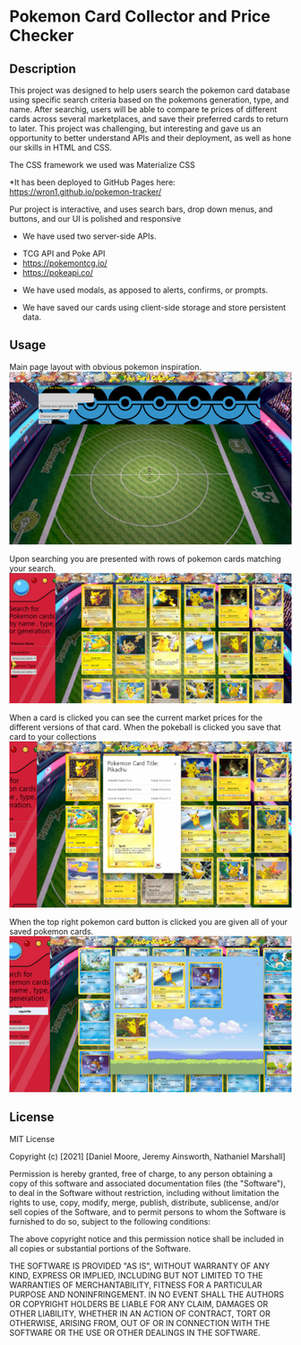 # Pokemon Card Collector and Price Checker

## Description

This project was designed to help users search the pokemon card database using specific search criteria based on the pokemons generation, type, and name.
After searchig, users will be able to compare te prices of different cards across several marketplaces, and save their preferred cards to return to later. This project was challenging, but interesting and gave us an opportunity to better understand APIs and their deployment, as well as hone our skills in HTML and CSS.

The CSS framework we used was Materialize CSS

\*It has been deployed to GitHub Pages here: https://wron1.github.io/pokemon-tracker/

Pur project is interactive, and uses search bars, drop down menus, and buttons,
and our UI is polished and responsive

- We have used two server-side APIs.

* TCG API and Poke API
* https://pokemontcg.io/
* https://pokeapi.co/

- We have used modals, as apposed to alerts, confirms, or prompts.

- We have saved our cards using client-side storage and store persistent data.

## Usage

Main page layout with obvious pokemon inspiration.
![Screenshot 1](images/screenshot1.PNG?raw=true)

Upon searching you are presented with rows of pokemon cards matching your search.
![Screenshot 2](images/screenshot2.PNG?raw=true)

When a card is clicked you can see the current market prices for the different versions of that card.
When the pokeball is clicked you save that card to your collections
![Screenshot 3](images/screenshot3.PNG?raw=true)

When the top right pokemon card button is clicked you are given all of your saved pokemon cards.
![Screenshot 4](images/screenshot4.PNG?raw=true)

## License

MIT License

Copyright (c) [2021] [Daniel Moore, Jeremy Ainsworth, Nathaniel Marshall]

Permission is hereby granted, free of charge, to any person obtaining a copy
of this software and associated documentation files (the "Software"), to deal
in the Software without restriction, including without limitation the rights
to use, copy, modify, merge, publish, distribute, sublicense, and/or sell
copies of the Software, and to permit persons to whom the Software is
furnished to do so, subject to the following conditions:

The above copyright notice and this permission notice shall be included in all
copies or substantial portions of the Software.

THE SOFTWARE IS PROVIDED "AS IS", WITHOUT WARRANTY OF ANY KIND, EXPRESS OR
IMPLIED, INCLUDING BUT NOT LIMITED TO THE WARRANTIES OF MERCHANTABILITY,
FITNESS FOR A PARTICULAR PURPOSE AND NONINFRINGEMENT. IN NO EVENT SHALL THE
AUTHORS OR COPYRIGHT HOLDERS BE LIABLE FOR ANY CLAIM, DAMAGES OR OTHER
LIABILITY, WHETHER IN AN ACTION OF CONTRACT, TORT OR OTHERWISE, ARISING FROM,
OUT OF OR IN CONNECTION WITH THE SOFTWARE OR THE USE OR OTHER DEALINGS IN THE
SOFTWARE.
